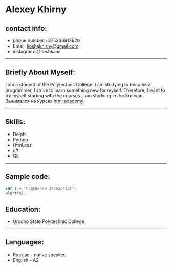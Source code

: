 # Alexey Khirny
## contact info:
- phone number:+375336913620
- Email: lioshakhirny@gmail.com
- instagram: @lioshkaaa
  
 * * *
## Briefly About Myself:
I am a student of the Polytechnic College. I am studying to become a programmer, I strive to learn something new for myself. Therefore, I want to try myself starting with the courses. I am studying in the 3rd year. Занимался на курсах [html academy][1].

[1]:https://htmlacademy.ru/ "html academy" 
* * *
## Skills:
- Delphi
- Python
- Html,css
- c#
- Git
* * *
## Sample code:
```javascript
var s = "Подсветка JavaScript";
alert(s);
```
  ## Education:
  - Grodno State Polytechnic College
 * * *
## Languages:
 - Russian - native speaker.
 - English - A2

